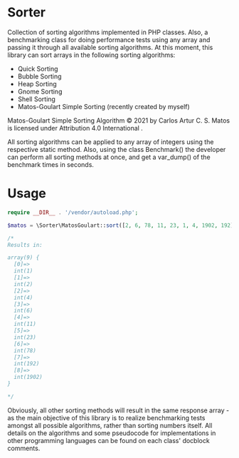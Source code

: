 # Sorter

Collection of sorting algorithms implemented in PHP classes. Also, a benchmarking class for doing performance tests using any array and passing it through all available sorting algorithms. At this moment, this library can sort arrays in the following sorting algorithms:

* Quick Sorting
* Bubble Sorting
* Heap Sorting
* Gnome Sorting
* Shell Sorting
* Matos-Goulart Simple Sorting (recently created by myself)

Matos-Goulart Simple Sorting Algorithm © 2021 by Carlos Artur C. S. Matos is licensed under Attribution 4.0 International .

All sorting algorithms can be applied to any array of integers using the respective static method. Also, using the class Benchmark() the developer can perform all sorting methods at once, and get a var_dump() of the benchmark times in seconds.

# Usage

```php
require __DIR__ . '/vendor/autoload.php';

$matos = \Sorter\MatosGoulart::sort([2, 6, 78, 11, 23, 1, 4, 1902, 192]);

/*
Results in:

array(9) {
  [0]=>
  int(1)
  [1]=>
  int(2)
  [2]=>
  int(4)
  [3]=>
  int(6)
  [4]=>
  int(11)
  [5]=>
  int(23)
  [6]=>
  int(78)
  [7]=>
  int(192)
  [8]=>
  int(1902)
}

*/
```
Obviously, all other sorting methods will result in the same response array - as the main objective of this library is to realize benchmarking tests amongst all possible algorithms, rather than sorting numbers itself. All details on the algorithms and some pseudocode for implementations in other programming languages can be found on each class' docblock comments.